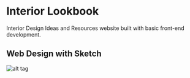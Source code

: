 # Interior Lookbook 
Interior Design Ideas and Resources website built with basic front-end development.

## Web Design with Sketch
![alt tag](https://cloud.githubusercontent.com/assets/16334022/21120543/b4366f1c-c07c-11e6-9b79-8a258e011a55.png)

